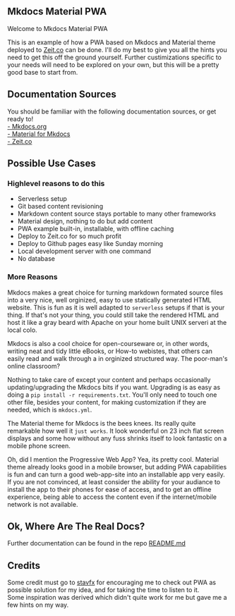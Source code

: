 ## Mkdocs Material PWA

Welcome to Mkdocs Material PWA  

This is an example of how a PWA based on Mkdocs and Material theme deployed to [Zeit.co](https://zeit.co) can be done. I'll do my best to give you all the hints you need to get this off the ground yourself.  Further custimizations specific to your needs will need to be explored on your own, but this will be a pretty good base to start from.  

## Documentation Sources

You should be familiar with the following documentation sources, or get ready to!    
[- Mkdocs.org](https://mkdocs.org)  
[- Material for Mkdocs](https://squidfunk.github.io/mkdocs-material/)  
[- Zeit.co](https://zeit.co/docs)  

## Possible Use Cases

### Highlevel reasons to do this    

* Serverless setup  
* Git based content revisioning
* Markdown content source stays portable to many other frameworks
* Material design, nothing to do but add content  
* PWA example built-in, installable, with offline caching
* Deploy to Zeit.co for so much profit
* Deploy to Github pages easy like Sunday morning
* Local development server with one command
* No database  
 
### More Reasons

Mkdocs makes a great choice for turning markdown formated source files into a very nice, well orginized, easy to use statically generated HTML website. This is fun as it is well adapted to `serverless` setups if that is your thing. If that's not your thing, you could still take the rendered HTML and host it like a gray beard with Apache on your home built UNIX serveri at the local colo.
 
Mkdocs is also a cool choice for open-courseware or, in other words, writing neat and tidy little eBooks, or How-to webistes, that others can easily read and walk through a in orginized structured way. The poor-man's online classroom?  

Nothing to take care of except your content and perhaps occasionally updating/upgrading the Mkdocs bits if you want. Upgrading is as easy as doing a `pip install -r requirements.txt`. You'll only need to touch one other file, besides your content, for making customization if they are needed, which is `mkdocs.yml`.

The Material theme for Mkdocs is the bees knees. Its really quite remarkable how well it `just works`. It look wonderful on 23 inch flat screen displays and some how without any fuss shrinks itself to look fantastic on a mobile phone screen. 

Oh, did I mention the Progressive Web App? Yea, its pretty cool. Material theme already looks good in a mobile browser, but adding PWA capabilities is fun and can turn a good web-app-site into an installable app very easily.  If you are not convinced, at least consider the ability for your audiance to install the app to their phones for ease of access, and to get an offline experience, being able to access the content even if the internet/mobile network is not available. 

## Ok, Where Are The Real Docs?

Further documentation can be found in the repo [README.md](https://github.com/russelltadams/mkdocs-material-pwa-zeit.co)

## Credits

Some credit must go to [stavfx](https://github.com/stavfx) for encouraging me to check out PWA as possible solution for my idea, and for taking the time to listen to it.  
Some inspiration was derived [](https://github.com/Snickdx/pwadocs/) which didn't quite work for me but gave me a few hints on my way.  

